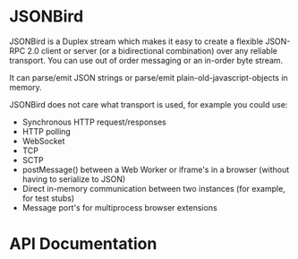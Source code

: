 # JSONBird
JSONBird is a Duplex stream which makes it easy to create a flexible JSON-RPC 2.0 client or server (or a bidirectional combination)
over any reliable transport. You can use out of order messaging or an in-order byte stream.

It can parse/emit JSON strings or parse/emit plain-old-javascript-objects in memory.

JSONBird does not care what transport is used, for example you could use:
* Synchronous HTTP request/responses
* HTTP polling
* WebSocket
* TCP
* SCTP
* postMessage() between a Web Worker or iframe's in a browser (without having to serialize to JSON)
* Direct in-memory communication between two instances (for example, for test stubs)
* Message port's for multiprocess browser extensions

# API Documentation
